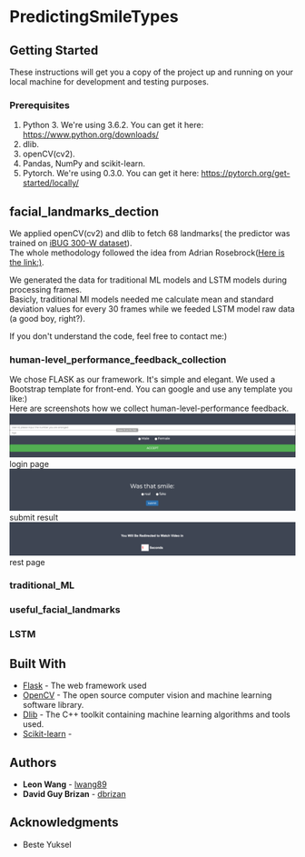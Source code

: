 # PredictingSmileTypes

## Getting Started
These instructions will get you a copy of the project up and running on your local machine for development and testing purposes.<br>
### Prerequisites
1. Python 3.  We're using 3.6.2.
You can get it here: https://www.python.org/downloads/<br>
2. dlib.<br>
3. openCV(cv2).<br>
4. Pandas, NumPy and scikit-learn.
5. Pytorch. We're using 0.3.0.
You can get it here: https://pytorch.org/get-started/locally/<br>
## facial_landmarks_dection
We applied openCV(cv2) and dlib to fetch 68 landmarks( the predictor was trained on [iBUG 300-W dataset](https://ibug.doc.ic.ac.uk/resources/facial-point-annotations/)).<br>
The whole methodology followed the idea from Adrian Rosebrock([Here is the link:)](https://www.pyimagesearch.com/2017/04/03/facial-landmarks-dlib-opencv-python/).<br>

We generated the data for traditional ML models and LSTM models during processing frames.<br> Basicly, traditional Ml models needed me calculate mean and standard deviation values for every 30 frames while we feeded LSTM model raw data (a good boy, right?).<br>

If you don't understand the code, feel free to contact me:)

### human-level_performance_feedback_collection
We chose FLASK as our framework. It's simple and elegant. We used a Bootstrap template for front-end. You can google and use any template you like:)<br>
Here are screenshots how we collect human-level-performance feedback.
![login page](https://github.com/lwang89/PredictingSmileTypes/blob/master/human-level_performance_feedback_collection/images/1.png)
login page<br>
![submit result](https://github.com/lwang89/PredictingSmileTypes/blob/master/human-level_performance_feedback_collection/images/2.png)
submit result<br>
![rest page](https://github.com/lwang89/PredictingSmileTypes/blob/master/human-level_performance_feedback_collection/images/3.png)
rest page<br>
### traditional_ML


### useful_facial_landmarks


### LSTM

## Built With
* [Flask](https://palletsprojects.com/p/flask/) - The web framework used
* [OpenCV](https://opencv.org) - The open source computer vision and machine learning software library.
* [Dlib](http://dlib.net/) - The C++ toolkit containing machine learning algorithms and tools used.
* [Scikit-learn](https://scikit-learn.org/stable/) - 
## Authors
* **Leon Wang** - [lwang89](https://github.com/lwang89)
* **David Guy Brizan** - [dbrizan](https://github.com/dbrizan)
## Acknowledgments
* Beste Yuksel
